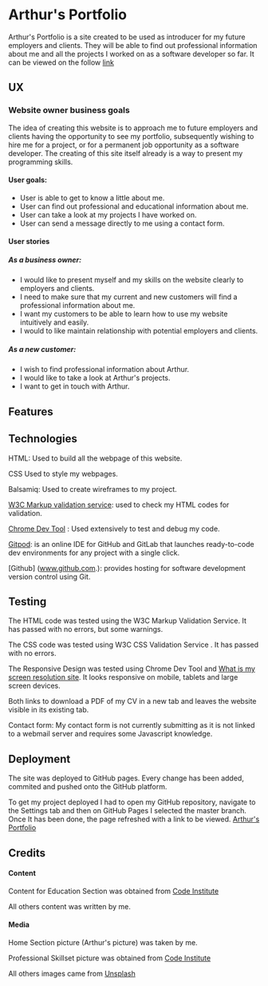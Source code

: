 # Arthur's Portfolio
Arthur's Portfolio is a site created to be used as introducer for my future employers and clients. They will be able to find out professional information about me and all the projects I worked on as a software developer so far. It can be viewed on the follow [link](https://arthurvguide.github.io/ms1-avg-personal-website/.) 

## UX

### Website owner business goals
The idea of creating this website is to approach me to future employers and clients having the opportunity to see my portfolio, subsequently wishing to hire me for a project, or for a permanent job opportunity as a software developer. The creating of this site itself already is a way to present my programming skills. 

#### User goals: 

- User is able to get to know a little about me.
- User can find out professional and educational information about me.
- User can take a look at my projects I have worked on.
- User can send a message directly to me using a contact form.

#### User stories

##### As a business owner:
- I would like to present myself and my skills on the website clearly to employers and clients.
- I need to make sure that my current and new customers will find a professional information about me.
- I want my customers to be able to learn how to use my website intuitively and easily.
- I would to like maintain relationship with potential employers and clients.

##### As a new customer:
- I wish to find professional information about Arthur.
- I would like to take a look at Arthur's projects.
- I want to get in touch with Arthur.


## Features


## Technologies
HTML: Used to build all the webpage of this website.

CSS Used to style my webpages.

Balsamiq: Used to create wireframes to my project.

[W3C Markup validation service](https://validator.w3.org/): used to check my HTML codes for validation.

[Chrome Dev Tool](https://developers.google.com/web/tools/chrome-devtools.) : Used extensively to test and debug my code. 

[Gitpod](www.gitpod.io.): is an online IDE for GitHub and GitLab that launches ready-to-code dev environments for any project with a single click. 

[Github] (www.github.com.): provides hosting for software development version control using Git. 
## Testing
The HTML code was tested using the W3C Markup Validation Service. It has passed with no errors, but some warnings. 

The CSS code was tested using  W3C CSS Validation Service . It has passed with no errors. 

The Responsive Design was tested using Chrome Dev Tool and [What is my screen resolution site](http://whatismyscreenresolution.net/multi-screen-test.). It looks responsive on mobile, tablets and large screen devices.

Both links to download a PDF of my CV in a new tab and leaves the website visible in its existing tab.

Contact form: My contact form is not currently submitting as it is not linked to a webmail server and requires some Javascript knowledge.
## Deployment
The site was deployed to GitHub pages. Every change has been added, commited and pushed onto the GitHub platform.

To get my project deployed I had to open my GitHub repository, navigate to the Settings tab and then on GitHub Pages I selected the master branch. Once It has been done, the page refreshed with a link to be viewed. 
[Arthur's Portfolio](https://arthurvguide.github.io/ms1-avg-personal-website/)

## Credits
#### Content
Content for Education Section was obtained from [Code Institute](https://codeinstitute.net/)

All others content was written by me.
#### Media
Home Section picture (Arthur's picture) was taken by me.

Professional Skillset picture was obtained from [Code Institute](https://codeinstitute.net/)

All others images came from [Unsplash](https://unsplash.com/.)


